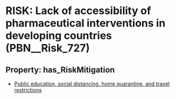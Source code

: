 # RISK: __Lack of accessibility of pharmaceutical interventions in developing countries__ (PBN__Risk_727)

## Property: has_RiskMitigation

* [Public education, social distancing, home quarantine, and travel restrictions](PBN__RiskMitigation_1009)

